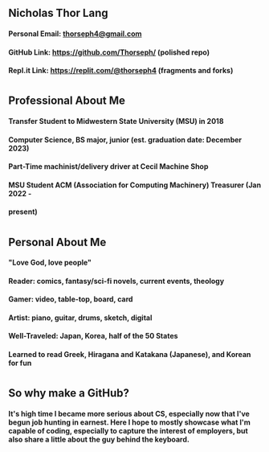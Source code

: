 ## Nicholas Thor Lang
#### Personal Email: thorseph4@gmail.com
#### GitHub Link: https://github.com/Thorseph/ (polished repo)
#### Repl.it Link: https://replit.com/@thorseph4 (fragments and forks)
#
## Professional About Me
#### Transfer Student to Midwestern State University (MSU) in 2018
#### Computer Science, BS major, junior (est. graduation date: December 2023)
#### Part-Time machinist/delivery driver at Cecil Machine Shop
#### MSU Student ACM (Association for Computing Machinery) Treasurer (Jan 2022 -
####    present)
#
## Personal About Me
#### "Love God, love people"
#### Reader: comics, fantasy/sci-fi novels, current events, theology
#### Gamer: video, table-top, board, card
#### Artist: piano, guitar, drums, sketch, digital
#### Well-Traveled: Japan, Korea, half of the 50 States
#### Learned to read Greek, Hiragana and Katakana (Japanese), and Korean for fun
#
## So why make a GitHub?
#### It's high time I became more serious about CS, especially now that I've begun job hunting in earnest.  Here I hope to mostly showcase what I'm capable of coding, especially to capture the interest of employers, but also share a little about the guy behind the keyboard.
#
